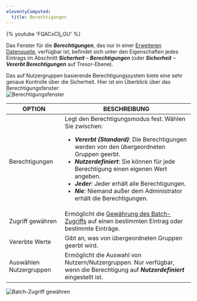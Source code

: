 ```yaml
---
eleventyComputed:
  title: Berechtigungen
---
```

{% youtube 'FQACxCIj_GU' %}  

Das Fenster für die ***Berechtigungen***, das nur in einer [Erweiteren Datenquelle](/rdm/windows/data-sources/data-sources-types/advanced-data-sources/), verfügbar ist, befindet sich unter den Eigenschaften jedes Eintrags im Abschnitt ***Sicherheit*** – ***Berechtigungen*** (oder ***Sicherheit*** – ***Vererbt Berechtigungen*** auf Tresor-Ebene).

Das auf Nutzergruppen basierende Berechtigungssystem biete eine sehr genaue Kontrolle über die Sicherheit. Hier ist ein Überblick über das Berechtigungsfenster:  
![Berechtigungsfenster](https://webdevolutions.blob.core.windows.net/docs/de/rdm/windows/RDMWin6083.png)  

| OPTION             | BESCHREIBUNG                                                                                                               |
|---------------------|---------------------------------------------------------------------------------------------------------------------------|
| Berechtigungen      | Legt den Berechtigungsmodus fest. Wählen Sie zwischen: <br> <ul><li>***Vererbt (Standard)***: Die Berechtigungen werden von den übergeordneten Gruppen geerbt.</li><li>***Nutzerdefiniert***: Sie können für jede Berechtigung einen eigenen Wert angeben.</li><li>***Jeder***: Jeder erhält alle Berechtigungen.</li><li>***Nie***: Niemand außer dem Administrator erhält die Berechtigungen.</li></ul>                                                                                  |
| Zugriff gewähren    | Ermöglicht die [Gewährung des Batch-Zugriffs](/rdm/windows/commands/administration/settings/system-settings/vault-management/batch-grant-access) auf einen bestimmten Eintrag oder bestimmte Einträge.   |
| Vererbte Werte    | Gibt an, was von übergeordneten Gruppen geerbt wird.                                                 |
| Auswählen Nutzergruppen  | Ermöglicht die Auswahl von Nutzern/Nutzergruppen. Nur verfügbar, wenn die Berechtigung auf ***Nutzerdefiniert*** eingestellt ist. |

![Batch-Zugriff gewähren](https://webdevolutions.blob.core.windows.net/docs/de/rdm/windows/RDMWin6082.png) 
